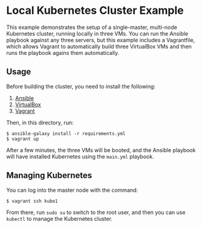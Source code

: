 # Local Kubernetes Cluster Example

This example demonstrates the setup of a single-master, multi-node Kubernetes cluster, running locally in three VMs. You can run the Ansible playbook against any three servers, but this example includes a Vagrantfile, which allows Vagrant to automatically build three VirtualBox VMs and then runs the playbook agains them automatically.

## Usage

Before building the cluster, you need to install the following:

  1. [Ansible](https://docs.ansible.com/ansible/latest/installation_guide/intro_installation.html)
  2. [VirtualBox](https://www.virtualbox.org/wiki/Downloads)
  3. [Vagrant](https://www.vagrantup.com/downloads.html)

Then, in this directory, run:

    $ ansible-galaxy install -r requirements.yml
    $ vagrant up

After a few minutes, the three VMs will be booted, and the Ansible playbook will have installed Kubernetes using the `main.yml` playbook.

## Managing Kubernetes

You can log into the master node with the command:

    $ vagrant ssh kube1

From there, run `sudo su` to switch to the root user, and then you can use `kubectl` to manage the Kubernetes cluster.
